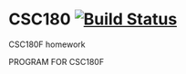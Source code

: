 # CSC180 [![Build Status](https://travis-ci.org/Louis-He/CSC180.svg?branch=master)](https://travis-ci.org/Louis-He/CSC180)
CSC180F homework

PROGRAM FOR CSC180F
